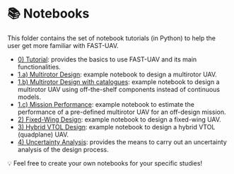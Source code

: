 📚 Notebooks
==================

This folder contains the set of notebook tutorials (in Python) to help the user get more familiar with FAST-UAV.
* [0) Tutorial](0_Tutorial.ipynb): provides the basics to use FAST-UAV and its main functionalities.
* [1.a) Multirotor Design](1_Multirotor_Design.ipynb): example notebook to design a multirotor UAV.
* [1.b) Multirotor Design with catalogues](01b_Multirotor_Design.ipynb): example notebook to design a multirotor UAV using off-the-shelf components instead of continuous models.
* [1.c) Mission Performance](1c_Mission_performance.ipynb): example notebook to estimate the performance of a pre-defined multirotor UAV for an off-design mission.
* [2) Fixed-Wing Design](2_FixedWing_Design.ipynb): example notebook to design a fixed-wing UAV.
* [3) Hybrid VTOL Design](3_HybridVTOL_Design.ipynb): example notebook to design a hybrid VTOL (quadplane) UAV.
* [4) Uncertainty Analysis](4_Uncertainty_analysis.ipynb): provides the means to carry out an uncertainty analysis of the design process.

💡 Feel free to create your own notebooks for your specific studies!